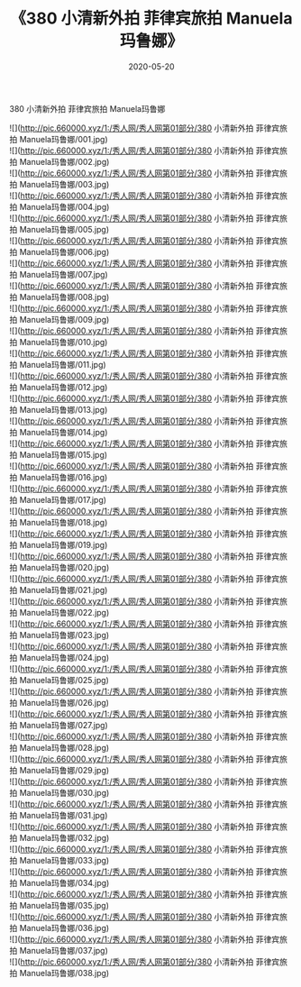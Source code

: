 ﻿---
layout: post
title:  《380 小清新外拍 菲律宾旅拍 Manuela玛鲁娜》
date:   2020-05-20
img: http://pic.660000.xyz/1:/秀人网/秀人网第01部分/380 小清新外拍 菲律宾旅拍 Manuela玛鲁娜/000.jpg
categories: [美女, 清纯, 唯美]
---

380 小清新外拍 菲律宾旅拍 Manuela玛鲁娜

  ![](http://pic.660000.xyz/1:/秀人网/秀人网第01部分/380 小清新外拍 菲律宾旅拍 Manuela玛鲁娜/001.jpg) <br> ![](http://pic.660000.xyz/1:/秀人网/秀人网第01部分/380 小清新外拍 菲律宾旅拍 Manuela玛鲁娜/002.jpg) <br> ![](http://pic.660000.xyz/1:/秀人网/秀人网第01部分/380 小清新外拍 菲律宾旅拍 Manuela玛鲁娜/003.jpg) <br> ![](http://pic.660000.xyz/1:/秀人网/秀人网第01部分/380 小清新外拍 菲律宾旅拍 Manuela玛鲁娜/004.jpg) <br> ![](http://pic.660000.xyz/1:/秀人网/秀人网第01部分/380 小清新外拍 菲律宾旅拍 Manuela玛鲁娜/005.jpg) <br> ![](http://pic.660000.xyz/1:/秀人网/秀人网第01部分/380 小清新外拍 菲律宾旅拍 Manuela玛鲁娜/006.jpg) <br> ![](http://pic.660000.xyz/1:/秀人网/秀人网第01部分/380 小清新外拍 菲律宾旅拍 Manuela玛鲁娜/007.jpg) <br> ![](http://pic.660000.xyz/1:/秀人网/秀人网第01部分/380 小清新外拍 菲律宾旅拍 Manuela玛鲁娜/008.jpg) <br> ![](http://pic.660000.xyz/1:/秀人网/秀人网第01部分/380 小清新外拍 菲律宾旅拍 Manuela玛鲁娜/009.jpg) <br> ![](http://pic.660000.xyz/1:/秀人网/秀人网第01部分/380 小清新外拍 菲律宾旅拍 Manuela玛鲁娜/010.jpg) <br> ![](http://pic.660000.xyz/1:/秀人网/秀人网第01部分/380 小清新外拍 菲律宾旅拍 Manuela玛鲁娜/011.jpg) <br> ![](http://pic.660000.xyz/1:/秀人网/秀人网第01部分/380 小清新外拍 菲律宾旅拍 Manuela玛鲁娜/012.jpg) <br> ![](http://pic.660000.xyz/1:/秀人网/秀人网第01部分/380 小清新外拍 菲律宾旅拍 Manuela玛鲁娜/013.jpg) <br> ![](http://pic.660000.xyz/1:/秀人网/秀人网第01部分/380 小清新外拍 菲律宾旅拍 Manuela玛鲁娜/014.jpg) <br> ![](http://pic.660000.xyz/1:/秀人网/秀人网第01部分/380 小清新外拍 菲律宾旅拍 Manuela玛鲁娜/015.jpg) <br> ![](http://pic.660000.xyz/1:/秀人网/秀人网第01部分/380 小清新外拍 菲律宾旅拍 Manuela玛鲁娜/016.jpg) <br> ![](http://pic.660000.xyz/1:/秀人网/秀人网第01部分/380 小清新外拍 菲律宾旅拍 Manuela玛鲁娜/017.jpg) <br> ![](http://pic.660000.xyz/1:/秀人网/秀人网第01部分/380 小清新外拍 菲律宾旅拍 Manuela玛鲁娜/018.jpg) <br> ![](http://pic.660000.xyz/1:/秀人网/秀人网第01部分/380 小清新外拍 菲律宾旅拍 Manuela玛鲁娜/019.jpg) <br> ![](http://pic.660000.xyz/1:/秀人网/秀人网第01部分/380 小清新外拍 菲律宾旅拍 Manuela玛鲁娜/020.jpg) <br> ![](http://pic.660000.xyz/1:/秀人网/秀人网第01部分/380 小清新外拍 菲律宾旅拍 Manuela玛鲁娜/021.jpg) <br> ![](http://pic.660000.xyz/1:/秀人网/秀人网第01部分/380 小清新外拍 菲律宾旅拍 Manuela玛鲁娜/022.jpg) <br> ![](http://pic.660000.xyz/1:/秀人网/秀人网第01部分/380 小清新外拍 菲律宾旅拍 Manuela玛鲁娜/023.jpg) <br> ![](http://pic.660000.xyz/1:/秀人网/秀人网第01部分/380 小清新外拍 菲律宾旅拍 Manuela玛鲁娜/024.jpg) <br> ![](http://pic.660000.xyz/1:/秀人网/秀人网第01部分/380 小清新外拍 菲律宾旅拍 Manuela玛鲁娜/025.jpg) <br> ![](http://pic.660000.xyz/1:/秀人网/秀人网第01部分/380 小清新外拍 菲律宾旅拍 Manuela玛鲁娜/026.jpg) <br> ![](http://pic.660000.xyz/1:/秀人网/秀人网第01部分/380 小清新外拍 菲律宾旅拍 Manuela玛鲁娜/027.jpg) <br> ![](http://pic.660000.xyz/1:/秀人网/秀人网第01部分/380 小清新外拍 菲律宾旅拍 Manuela玛鲁娜/028.jpg) <br> ![](http://pic.660000.xyz/1:/秀人网/秀人网第01部分/380 小清新外拍 菲律宾旅拍 Manuela玛鲁娜/029.jpg) <br> ![](http://pic.660000.xyz/1:/秀人网/秀人网第01部分/380 小清新外拍 菲律宾旅拍 Manuela玛鲁娜/030.jpg) <br> ![](http://pic.660000.xyz/1:/秀人网/秀人网第01部分/380 小清新外拍 菲律宾旅拍 Manuela玛鲁娜/031.jpg) <br> ![](http://pic.660000.xyz/1:/秀人网/秀人网第01部分/380 小清新外拍 菲律宾旅拍 Manuela玛鲁娜/032.jpg) <br> ![](http://pic.660000.xyz/1:/秀人网/秀人网第01部分/380 小清新外拍 菲律宾旅拍 Manuela玛鲁娜/033.jpg) <br> ![](http://pic.660000.xyz/1:/秀人网/秀人网第01部分/380 小清新外拍 菲律宾旅拍 Manuela玛鲁娜/034.jpg) <br> ![](http://pic.660000.xyz/1:/秀人网/秀人网第01部分/380 小清新外拍 菲律宾旅拍 Manuela玛鲁娜/035.jpg) <br> ![](http://pic.660000.xyz/1:/秀人网/秀人网第01部分/380 小清新外拍 菲律宾旅拍 Manuela玛鲁娜/036.jpg) <br> ![](http://pic.660000.xyz/1:/秀人网/秀人网第01部分/380 小清新外拍 菲律宾旅拍 Manuela玛鲁娜/037.jpg) <br> ![](http://pic.660000.xyz/1:/秀人网/秀人网第01部分/380 小清新外拍 菲律宾旅拍 Manuela玛鲁娜/038.jpg) <br>